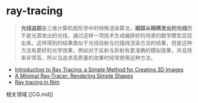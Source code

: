 # ray-tracing

> **光线追踪**是三维计算机图形学中的特殊渲染算法，**跟踪从眼睛发出的光线**而不是光源发出的光线，通过这样一项技术生成编排好的场景的数学模型显现出来。这样得到的结果类似于光线投射与扫描线渲染方法的结果，但是这种方法有更好的光学效果，例如对于反射与折射有更准确的模拟效果，并且效率非常高，所以当追求高质量的效果时经常使用这种方法。

- [Introduction to Ray Tracing: a Simple Method for Creating 3D Images](https://www.scratchapixel.com/lessons/3d-basic-rendering/introduction-to-ray-tracing/how-does-it-work)
- [A Minimal Ray-Tracer: Rendering Simple Shapes](https://www.scratchapixel.com/lessons/3d-basic-rendering/minimal-ray-tracer-rendering-simple-shapes)
- [Ray tracing in Nim](https://nim-lang.org/blog/2020/06/30/ray-tracing-in-nim.html)

相关领域 [[CG.md]]





